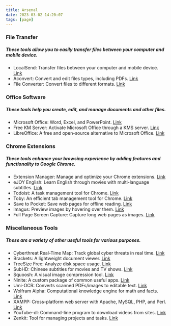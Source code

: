 ```yaml
---
title: Arsenal
date: 2023-03-02 14:20:07
tags: [page]
---
```


### File Transfer

##### These tools allow you to easily transfer files between your computer and mobile device.

- LocalSend: Transfer files between your computer and mobile device. [Link](https://zerosend.io/)
- Aconvert: Convert and edit files types, including PDFs. [Link](https://www.aconvert.com/)
- File Converter: Convert files to different formats. [Link](https://www.fileconverter.xyz/)


### Office Software

##### These tools help you create, edit, and manage documents and other files.

- Microsoft Office: Word, Excel, and PowerPoint. [Link](https://www.office.com/)
- Free KM Server: Activate Microsoft Office through a KMS server. [Link](https://zhuanlan.zhihu.com/p/27222230)
- LibreOffice: A free and open-source alternative to Microsoft Office. [Link](https://www.libreoffice.org/)


### Chrome Extensions

##### These tools enhance your browsing experience by adding features and functionality to Google Chrome.

- Extension Manager: Manage and optimize your Chrome extensions. [Link](https://chrome.google.com/webstore/detail/extension-manager/gjldcdngmdknpinoemndlidpcabkggco)
- eJOY English: Learn English through movies with multi-language subtitles. [Link](https://chrome.google.com/webstore/detail/ejoy-english-learn-with-m/gbiolhoadnapmnefgkolcfbkeeidpcjf)
- Todoist: A task management tool for Chrome. [Link](https://chrome.google.com/webstore/detail/todoist-for-google/ejcflgpmancpdljkkcpgldgdpkmlonog)
- Toby: An efficient tab management tool for Chrome. [Link](https://chrome.google.com/webstore/detail/toby-for-chrome/hddnkoipeenegfoeaoibdmnaalmgkpip)
- Save to Pocket: Save web pages for offline reading. [Link](https://chrome.google.com/webstore/detail/save-to-pocket/niloccemoadcdkdjlinkgdfekeahmflj)
- Imagus: Preview images by hovering over them. [Link](https://chrome.google.com/webstore/detail/imagus/immpkjjlgappgfkkfieppnmlhakdmaab)
- Full Page Screen Capture: Capture long web pages as images. [Link](https://chrome.google.com/webstore/detail/full-page-screen-capture/fdpohaocaechififmbbbbbknoalclacl)


### Miscellaneous Tools

##### These are a variety of other useful tools for various purposes.

- Cyberthreat Real-Time Map: Track global cyber threats in real time. [Link](https://cybermap.kaspersky.com/)
- Brackets: A lightweight document viewer. [Link](http://brackets.io/)
- TreeSize Free: Analyze disk space usage. [Link](https://www.jam-software.com/treesize_free/)
- SubHD: Chinese subtitles for movies and TV shows. [Link](http://subhd.tv/)
- Squoosh: A visual image compression tool. [Link](https://squoosh.app/)
- Ninite: A custom package of common useful apps. [Link](https://ninite.com/)
- Umi-OCR: Converts scanned PDFs/images to editable text. [Link](https://www.umiocr.com/)
- Wolfram Alpha: Computational knowledge engine for math and facts. [Link](https://www.wolframalpha.com/)
- XAMPP: Cross-platform web server with Apache, MySQL, PHP, and Perl. [Link](https://www.apachefriends.org/index.html)
- YouTube-dl: Command-line program to download videos from sites. [Link](https://youtube-dl.org/)
- Zenkit: Tool for managing projects and tasks. [Link](https://zenkit.com/)